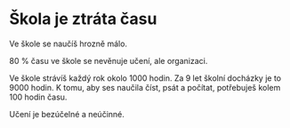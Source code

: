 # Škola je ztráta času

Ve škole se naučíš hrozně málo.

80 % času ve škole se nevěnuje učení, ale organizaci.

Ve škole strávíš každý rok okolo 1000 hodin. Za 9 let školní docházky je to 9000 hodin. K tomu, aby ses naučila číst, psát a počítat, potřebuješ kolem 100 hodin času.

Učení je bezúčelné a neúčinné.
